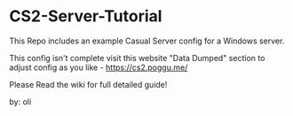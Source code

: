 # CS2-Server-Tutorial

This Repo includes an example Casual Server config for a Windows server. 

This config isn't complete visit this website "Data Dumped" section to adjust config as you like -  https://cs2.poggu.me/


Please Read the wiki for full detailed guide!


by: oli
